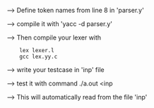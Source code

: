 --> Define token names from line 8 in 'parser.y'

--> compile it with 'yacc -d parser.y'

--> Then compile your lexer with 

		lex lexer.l
  		gcc lex.yy.c

--> write your testcase in 'inp' file

--> test it with command
		./a.out <inp
		
--> This will automatically read from the file 'inp'
